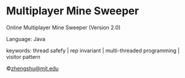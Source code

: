 Multiplayer Mine Sweeper
===========

Online Multiplayer Mine Sweeper (Version 2.0)

Language: Java

keywords: thread safefy | rep invariant | multi-threaded programming | visitor pattern

&copy;zhengshu@mit.edu
